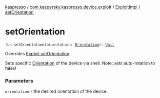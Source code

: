[kaspresso](../../index.md) / [com.kaspersky.kaspresso.device.exploit](../index.md) / [ExploitImpl](index.md) / [setOrientation](./set-orientation.md)

# setOrientation

`fun setOrientation(orientation: `[`Orientation`](../../com.kaspersky.kaspresso.viewactions.orientation/-orientation/index.md)`): `[`Unit`](https://kotlinlang.org/api/latest/jvm/stdlib/kotlin/-unit/index.html)

Overrides [Exploit.setOrientation](../-exploit/set-orientation.md)

Sets specific [Orientation](../../com.kaspersky.kaspresso.viewactions.orientation/-orientation/index.md) of the device via shell. Note: sets auto-rotation to false!

### Parameters

`orientation` - the desired orientation of the device.